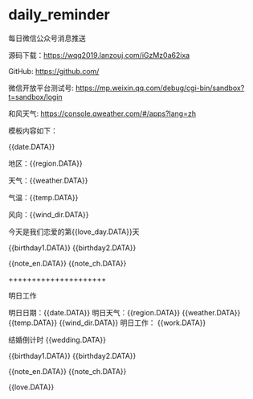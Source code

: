 # daily_reminder
每日微信公众号消息推送


源码下载：https://wqq2019.lanzouj.com/iGzMz0a62ixa

GitHub:
https://github.com/

微信开放平台测试号:
https://mp.weixin.qq.com/debug/cgi-bin/sandbox?t=sandbox/login

和风天气:
https://console.qweather.com/#/apps?lang=zh



模板内容如下：

{{date.DATA}} 

地区：{{region.DATA}} 

天气：{{weather.DATA}} 

气温：{{temp.DATA}} 

风向：{{wind_dir.DATA}} 

今天是我们恋爱的第{{love_day.DATA}}天 

{{birthday1.DATA}} 
{{birthday2.DATA}}


{{note_en.DATA}} 
{{note_ch.DATA}}


+++++++++++++++++++++

明日工作

明日日期：{{date.DATA}}
明日天气：{{region.DATA}}    {{weather.DATA}}    {{temp.DATA}}    {{wind_dir.DATA}}
明日工作： {{work.DATA}}

结婚倒计时 {{wedding.DATA}} 

{{birthday1.DATA}}
{{birthday2.DATA}}

{{note_en.DATA}}
{{note_ch.DATA}}

{{love.DATA}}



